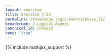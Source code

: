 ```yaml
---
layout: exercise
title: Exercise 7.22
permalink: /knowledge-logic-exercises/ex_22/
breadcrumb: 7-Logical-Agents
canonical_id: ch7ex22
home: "true"
---
```


{% include mathjax_support %}


